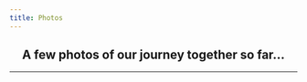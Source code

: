 ```yaml
---
title: Photos
---
```


<h2 align="center"> A few photos of our journey together so far... </h2>

<script type="text/javascript" src="{{ "js/main.js" | prepend: site.baseurl }}"></script>

----
